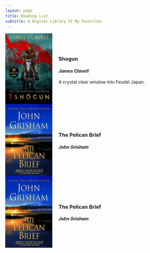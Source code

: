 ```yaml
---
layout: page
title: Reading List
subtitle: A Digital Library Of My Favorites
---
```


<!-- Image on left, text on right -->

<div style="display: flex; align-items: center;">
  <img src="/assets/img/shogun.jpg" alt="Shogun Cover" style="width: 150px; margin-right: 20px;">
  <div>
    <h3>Shogun</h3>
    <h4><em>James Clavell</em></h4>
    <p>A crystal clear window into Feudal Japan.</p>
  </div>
</div>

<div style="display: flex; align-items: center;">
  <img src="/assets/img/pelican.jpeg" alt="Shogun Cover" style="width: 150px; margin-right: 20px;">
  <div>
    <h3>The Pelican Brief</h3>
    <h4><em>John Grisham</em></h4>
    <p></p>
  </div>
</div>

<div style="display: flex; align-items: center;">
  <img src="/assets/img/pelican.jpeg" alt="Shogun Cover" style="width: 150px; margin-right: 20px;">
  <div>
    <h3>The Pelican Brief</h3>
    <h4><em>John Grisham</em></h4>
    <p></p>
  </div>
</div>

